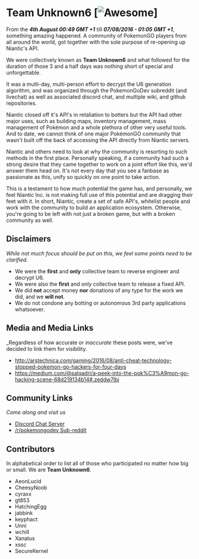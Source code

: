 # Team Unknown6 [![Awesome](https://cdn.rawgit.com/sindresorhus/awesome/d7305f38d29fed78fa85652e3a63e154dd8e8829/media/badge.svg)]

From the _**4th August 00:49 GMT +1**_ till _**07/08/2016 - 01:05 GMT +1**_, something amazing happened.
A community of PokemonGO players from all around the world, got together with the sole purpose of re-opening up Niantic's API.

We were collectively known as **Team Unknown6** and what followed for the duration of those 3 and a half days was nothing short of special and unforgettable.

It was a multi-day, multi-person effort to decrypt the U6 generation algorithm, and was organized through the PokemonGoDev subreddit (and livechat) as well as associated discord chat, and multiple wiki, and github repositories.

Niantic closed off it's API's in retaliation to botters but the API had other major uses, such as building maps, inventory management, mass management of Pokémon and a whole plethora of other very useful tools.
And to date, we cannot think of one major PokémonGO community that wasn't built off the back of accessing the API directly from Niantic servers.

Niantic and others need to look at why the community is resorting to such methods in the first place.
Personally speaking, if a community had such a strong desire that they came together to work on a joint effort like this, we'd answer them head on.
It's not every day that you see a fanbase as passionate as this, unify so quickly on one point to take action.

This is a testament to how much potential the game has, and personally, we feel Niantic Inc. is not making full use of this potential and are dragging their feet with it.
In short, Niantic, create a set of safe API's, whitelist people and work with the community to build an application ecosystem.
Otherwise, you're going to be left with not just a broken game, but with a broken community as well.

## Disclaimers

_While not much focus should be put on this, we feel some points need to be clarified._

* We were the **first** and **only** collective team to reverse engineer and decrypt U6.
* We were also the **first** and only collective team to release a fixed API.
* We did **not** accept money **nor** donations of any type for the work we did, and we **will not**.
* We do not condone any botting or autonomous 3rd party applications whatsoever.

## Media and Media Links

_Regardless of how accurate or _inaccurate_ these posts were, we've decided to link them for visibility.

* http://arstechnica.com/gaming/2016/08/anti-cheat-technology-stopped-pokemon-go-hackers-for-four-days
* https://medium.com/@salqadri/a-peek-into-the-pok%C3%A9mon-go-hacking-scene-68d219134b14#.zeddw7lbj


## Community Links ##

_Come along and visit us_

* [Discord Chat Server](https://discord.gg/dKTSHZC)
* [/r/pokemongodev Sub-reddit](https://www.reddit.com/r/pokemongodev/)

## Contributors

In alphabetical order to list all of those who participated no matter how big or small. We are **Team Unknown6**.

* AeonLucid
* CheesyNoob
* cyraxx
* gt853
* HatchingEgg
* jabbink
* keyphact
* Unni
* wchill
* Xanatus
* xssc
* SecureKernel

